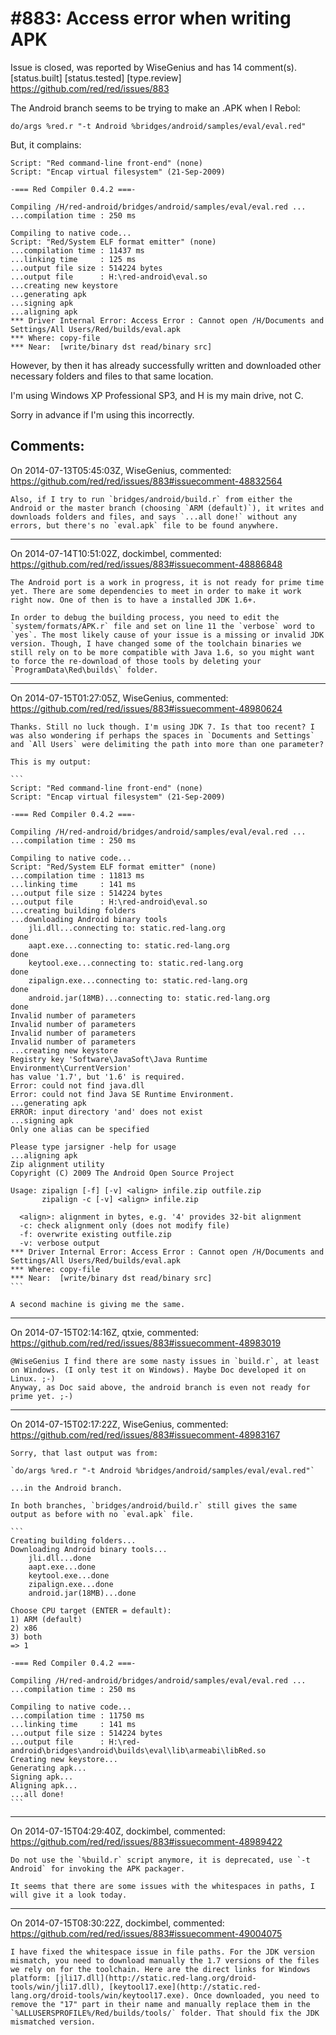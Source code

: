 
#883: Access error when writing APK
================================================================================
Issue is closed, was reported by WiseGenius and has 14 comment(s).
[status.built] [status.tested] [type.review]
<https://github.com/red/red/issues/883>

The Android branch seems to be trying to make an .APK when I Rebol:

`do/args %red.r "-t Android %bridges/android/samples/eval/eval.red"`

But, it complains:

```
Script: "Red command-line front-end" (none)
Script: "Encap virtual filesystem" (21-Sep-2009)

-=== Red Compiler 0.4.2 ===-

Compiling /H/red-android/bridges/android/samples/eval/eval.red ...
...compilation time : 250 ms

Compiling to native code...
Script: "Red/System ELF format emitter" (none)
...compilation time : 11437 ms
...linking time     : 125 ms
...output file size : 514224 bytes
...output file      : H:\red-android\eval.so
...creating new keystore
...generating apk
...signing apk
...aligning apk
*** Driver Internal Error: Access Error : Cannot open /H/Documents and Settings/All Users/Red/builds/eval.apk
*** Where: copy-file
*** Near:  [write/binary dst read/binary src]
```

However, by then it has already successfully written and downloaded other necessary folders and files to that same location.

I'm using Windows XP Professional SP3, and H is my main drive, not C.

Sorry in advance if I'm using this incorrectly.



Comments:
--------------------------------------------------------------------------------

On 2014-07-13T05:45:03Z, WiseGenius, commented:
<https://github.com/red/red/issues/883#issuecomment-48832564>

    Also, if I try to run `bridges/android/build.r` from either the Android or the master branch (choosing `ARM (default)`), it writes and downloads folders and files, and says `...all done!` without any errors, but there's no `eval.apk` file to be found anywhere.

--------------------------------------------------------------------------------

On 2014-07-14T10:51:02Z, dockimbel, commented:
<https://github.com/red/red/issues/883#issuecomment-48886848>

    The Android port is a work in progress, it is not ready for prime time yet. There are some dependencies to meet in order to make it work right now. One of then is to have a installed JDK 1.6+.
    
    In order to debug the building process, you need to edit the `system/formats/APK.r` file and set on line 11 the `verbose` word to `yes`. The most likely cause of your issue is a missing or invalid JDK version. Though, I have changed some of the toolchain binaries we still rely on to be more compatible with Java 1.6, so you might want to force the re-download of those tools by deleting your `ProgramData\Red\builds\` folder.

--------------------------------------------------------------------------------

On 2014-07-15T01:27:05Z, WiseGenius, commented:
<https://github.com/red/red/issues/883#issuecomment-48980624>

    Thanks. Still no luck though. I'm using JDK 7. Is that too recent? I was also wondering if perhaps the spaces in `Documents and Settings` and `All Users` were delimiting the path into more than one parameter?
    
    This is my output:
    
    ```
    Script: "Red command-line front-end" (none)
    Script: "Encap virtual filesystem" (21-Sep-2009)
    
    -=== Red Compiler 0.4.2 ===-
    
    Compiling /H/red-android/bridges/android/samples/eval/eval.red ...
    ...compilation time : 250 ms
    
    Compiling to native code...
    Script: "Red/System ELF format emitter" (none)
    ...compilation time : 11813 ms
    ...linking time     : 141 ms
    ...output file size : 514224 bytes
    ...output file      : H:\red-android\eval.so
    ...creating building folders
    ...downloading Android binary tools
        jli.dll...connecting to: static.red-lang.org
    done
        aapt.exe...connecting to: static.red-lang.org
    done
        keytool.exe...connecting to: static.red-lang.org
    done
        zipalign.exe...connecting to: static.red-lang.org
    done
        android.jar(18MB)...connecting to: static.red-lang.org
    done
    Invalid number of parameters
    Invalid number of parameters
    Invalid number of parameters
    Invalid number of parameters
    ...creating new keystore
    Registry key 'Software\JavaSoft\Java Runtime Environment\CurrentVersion'
    has value '1.7', but '1.6' is required.
    Error: could not find java.dll
    Error: could not find Java SE Runtime Environment.
    ...generating apk
    ERROR: input directory 'and' does not exist
    ...signing apk
    Only one alias can be specified
    
    Please type jarsigner -help for usage
    ...aligning apk
    Zip alignment utility
    Copyright (C) 2009 The Android Open Source Project
    
    Usage: zipalign [-f] [-v] <align> infile.zip outfile.zip
           zipalign -c [-v] <align> infile.zip
    
      <align>: alignment in bytes, e.g. '4' provides 32-bit alignment
      -c: check alignment only (does not modify file)
      -f: overwrite existing outfile.zip
      -v: verbose output
    *** Driver Internal Error: Access Error : Cannot open /H/Documents and Settings/All Users/Red/builds/eval.apk
    *** Where: copy-file
    *** Near:  [write/binary dst read/binary src]
    ```
    
    A second machine is giving me the same.

--------------------------------------------------------------------------------

On 2014-07-15T02:14:16Z, qtxie, commented:
<https://github.com/red/red/issues/883#issuecomment-48983019>

    @WiseGenius I find there are some nasty issues in `build.r`, at least on Windows. (I only test it on Windows). Maybe Doc developed it on Linux. ;-)
    Anyway, as Doc said above, the android branch is even not ready for prime yet. ;-)

--------------------------------------------------------------------------------

On 2014-07-15T02:17:22Z, WiseGenius, commented:
<https://github.com/red/red/issues/883#issuecomment-48983167>

    Sorry, that last output was from:
    
    `do/args %red.r "-t Android %bridges/android/samples/eval/eval.red"`
    
    ...in the Android branch.
    
    In both branches, `bridges/android/build.r` still gives the same output as before with no `eval.apk` file.
    
    ```
    Creating building folders...
    Downloading Android binary tools...
        jli.dll...done
        aapt.exe...done
        keytool.exe...done
        zipalign.exe...done
        android.jar(18MB)...done
    
    Choose CPU target (ENTER = default):
    1) ARM (default)
    2) x86
    3) both
    => 1
    
    -=== Red Compiler 0.4.2 ===-
    
    Compiling /H/red-android/bridges/android/samples/eval/eval.red ...
    ...compilation time : 250 ms
    
    Compiling to native code...
    ...compilation time : 11750 ms
    ...linking time     : 141 ms
    ...output file size : 514224 bytes
    ...output file      : H:\red-android\bridges\android\builds\eval\lib\armeabi\libRed.so
    Creating new keystore...
    Generating apk...
    Signing apk...
    Aligning apk...
    ...all done!
    ```

--------------------------------------------------------------------------------

On 2014-07-15T04:29:40Z, dockimbel, commented:
<https://github.com/red/red/issues/883#issuecomment-48989422>

    Do not use the `%build.r` script anymore, it is deprecated, use `-t Android` for invoking the APK packager.
    
    It seems that there are some issues with the whitespaces in paths, I will give it a look today.

--------------------------------------------------------------------------------

On 2014-07-15T08:30:22Z, dockimbel, commented:
<https://github.com/red/red/issues/883#issuecomment-49004075>

    I have fixed the whitespace issue in file paths. For the JDK version mismatch, you need to download manually the 1.7 versions of the files we rely on for the toolchain. Here are the direct links for Windows platform: [jli17.dll](http://static.red-lang.org/droid-tools/win/jli17.dll), [keytool17.exe](http://static.red-lang.org/droid-tools/win/keytool17.exe). Once downloaded, you need to remove the "17" part in their name and manually replace them in the `%ALLUSERSPROFILE%/Red/builds/tools/` folder. That should fix the JDK mismatched version.

